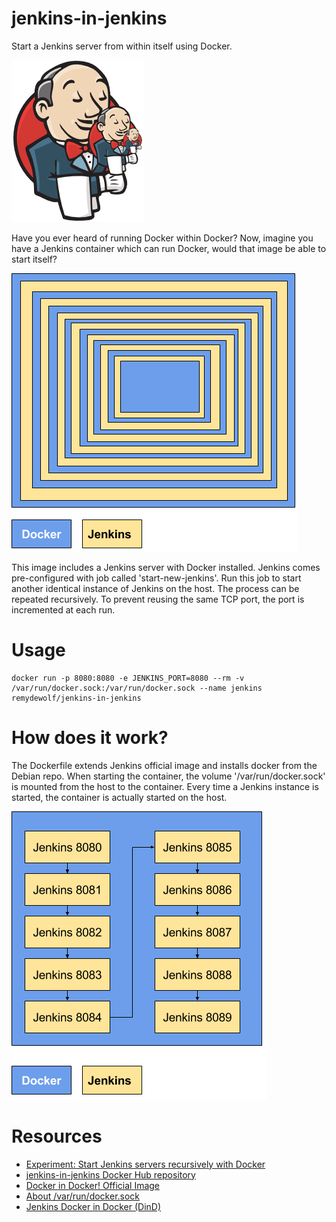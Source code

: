 # jenkins-in-jenkins
Start a Jenkins server from within itself using Docker.

<img src="jenkins-recursive.png" alt="Jenkins in Jenkins logo"/>

Have you ever heard of running Docker within Docker?
Now, imagine you have a Jenkins container which can run Docker, would that image be able to start itself?

<img src="jenkins-recursive-diagram.png" alt="Jenkins and Docker nested layers diagram"/>

This image includes a Jenkins server with Docker installed.
Jenkins comes pre-configured with job called 'start-new-jenkins'. Run this job to start another identical instance of Jenkins on the host. The process can be repeated recursively. To prevent reusing the same TCP port, the port is incremented at each run.

# Usage

```
docker run -p 8080:8080 -e JENKINS_PORT=8080 --rm -v /var/run/docker.sock:/var/run/docker.sock --name jenkins remydewolf/jenkins-in-jenkins
```

# How does it work?

The Dockerfile extends Jenkins official image and installs docker from the Debian repo. When starting the container, the volume '/var/run/docker.sock' is mounted from the host to the container. Every time a Jenkins instance is started, the container is actually started on the host.

<img src="jenkins-host-diagram.png" alt="Jenkins Docker containers from the host perspective"/>

# Resources
- [Experiment: Start Jenkins servers recursively with Docker](https://medium.com/@remy.dewolf/experiment-start-jenkins-servers-recursively-with-docker-f16984a94284)
- [jenkins-in-jenkins Docker Hub repository](https://hub.docker.com/r/remydewolf/jenkins-in-jenkins/)
- [Docker in Docker! Official Image](https://hub.docker.com/_/docker/)
- [About /var/run/docker.sock](https://medium.com/lucjuggery/about-var-run-docker-sock-3bfd276e12fd)
- [Jenkins Docker in Docker (DinD) ](https://tripdubroot.com/jenkins-docker-in-docker-dind-2040cc90eeab)
